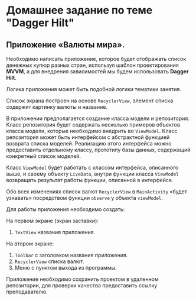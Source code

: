 # Домашнее задание по теме "Dagger Hilt"

## Приложение «Валюты мира».

Необходимо написать приложение, которое будет отображать список денежных купюр разных стран, используя шаблон проектирования **MVVM**, а для внедрения зависимостей мы будем использовать **Dagger Hilt**.

Логика приложения может быть подобной логики тематики занятия.

Список экрана построен на основе `RecyclerView`, элемент списка содержит картинку валюты и название.

В приложении предполагается создание класса модели и репозитория. Класс репозитория будет содержать несколько примеров объектов класса модели, которые необходимо внедрить во `ViewModel`. Класс репозитория может быть интерфейсом с абстрактной функцией возврата списка моделей. Реализацию этого интерфейса можно предоставить отдельному классу, прототипу базы данных, содержащий конкретный список моделей.

Класс `ViewModel` будет работать с классом интерфейса, описанного выше, и своему объекту `LiveData`, внутри функции класса `ViewModel` возвращать результат работы функции, описанной в интерфейсе.

Обо всех изменениях список валют `RecyclerView` в `MainActivity` «будет узнавать» посредством функции `observe` у объекта `viewModel`.

Для работы приложения необходимо создать:

На первом экране (экран заставки):

1. `TextView` названия приложения.

На втором экране:

1. `Toolbar` c заголовком названия приложения.
2. `RecyclerView` списка валют.
3. Меню с пунктом выхода из программы.

Приложение необходимо сохранить проектом в удаленном репозитории, для проверки качества предоставить ссылку преподавателю.